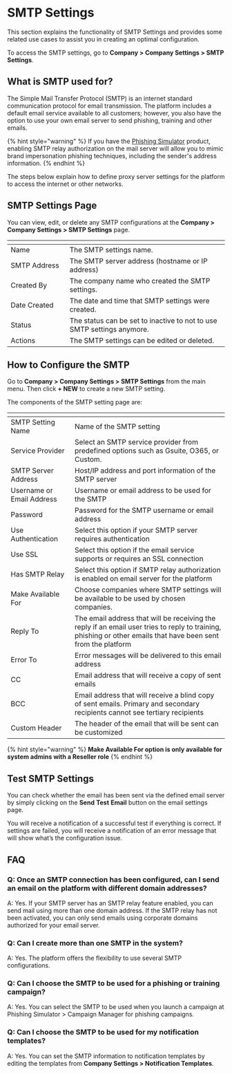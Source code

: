 # SMTP Settings

This section explains the functionality of SMTP Settings and provides some related use cases to assist you in creating an optimal configuration.&#x20;

To access the SMTP settings, go to **Company > Company Settings > SMTP Settings**.

## What is SMTP used for?

The Simple Mail Transfer Protocol (SMTP) is an internet standard communication protocol for email transmission. The platform includes a default email service available to all customers; however, you also have the option to use your own email server to send phishing, training and other emails.

{% hint style="warning" %}
If you have the [Phishing Simulator](https://keepnetlabs.com/products/phishing-simulator) product, enabling SMTP relay authorization on the mail server will allow you to mimic brand impersonation phishing techniques, including the sender's address information.
{% endhint %}

The steps below explain how to define proxy server settings for the platform to access the internet or other networks.

## SMTP Settings Page

You can view, edit, or delete any SMTP configurations at the **Company > Company Settings > SMTP Settings** page.

<table><thead><tr><th width="169"></th><th width="579.1428571428571"></th></tr></thead><tbody><tr><td>Name</td><td>The SMTP settings name.</td></tr><tr><td>SMTP Address</td><td>The SMTP server address (hostname or IP address)</td></tr><tr><td>Created By</td><td>The company name who created the SMTP settings.</td></tr><tr><td>Date Created</td><td>The date and time that SMTP settings were created.</td></tr><tr><td>Status</td><td>The status can be set to inactive to not to use SMTP settings anymore.</td></tr><tr><td>Actions</td><td>The SMTP settings can be edited or deleted.</td></tr></tbody></table>

## How to Configure the SMTP

Go to **Company > Company Settings > SMTP Settings** from the main menu. Then click **+ NEW** to create a new SMTP setting.

The components of the SMTP setting page are:

<table><thead><tr><th width="150"></th><th width="519.1428571428571"></th></tr></thead><tbody><tr><td>SMTP Setting Name</td><td>Name of the SMTP setting</td></tr><tr><td>Service Provider</td><td>Select an SMTP service provider from predefined options such as Gsuite, O365, or Custom.</td></tr><tr><td>SMTP Server Address</td><td>Host/IP address and port information of the SMTP server</td></tr><tr><td>Username or Email Address</td><td>Username or email address to be used for the SMTP</td></tr><tr><td>Password</td><td>Password for the SMTP username or email address</td></tr><tr><td>Use Authentication</td><td>Select this option if your SMTP server requires authentication</td></tr><tr><td>Use SSL</td><td>Select this option if the email service supports or requires an SSL connection</td></tr><tr><td>Has SMTP Relay</td><td>Select this option if SMTP relay authorization is enabled on email server for the platform</td></tr><tr><td>Make Available For</td><td>Choose companies where SMTP settings will be available to be used by chosen companies.</td></tr><tr><td>Reply To</td><td>The email address that will be receiving the reply if an email user tries to reply to training, phishing or other emails that have been sent from the platform</td></tr><tr><td>Error To</td><td>Error messages will be delivered to this email address</td></tr><tr><td>CC</td><td>Email address that will receive a copy of sent emails</td></tr><tr><td>BCC</td><td>Email address that will receive a blind copy of sent emails. Primary and secondary recipients cannot see tertiary recipients</td></tr><tr><td>Custom Header</td><td>The header of the email that will be sent can be customized</td></tr></tbody></table>

{% hint style="warning" %}
**Make Available For option is only available for system admins with a Reseller role**
{% endhint %}

## Test SMTP Settings

You can check whether the email has been sent via the defined email server by simply clicking on the **Send** **Test** **Email** button on the email settings page.

You will receive a notification of a successful test if everything is correct. If settings are failed, you will receive a notification of an error message that will show what’s the configuration issue.

## FAQ

### Q: Once an SMTP connection has been configured, can I send an email on the platform with different domain addresses?

A: Yes. If your SMTP server has an SMTP relay feature enabled, you can send mail using more than one domain address. If the SMTP relay has not been activated, you can only send emails using corporate domains authorized for your email server.

### Q: Can I create more than one SMTP in the system?

A: Yes. The platform offers the flexibility to use several SMTP configurations.

### Q: Can I choose the SMTP to be used for a phishing or training campaign?

A: Yes. You can select the SMTP to be used when you launch a campaign at Phishing Simulator > Campaign Manager for phishing campaigns.

### Q: Can I choose the SMTP to be used for my notification templates?

A: Yes. You can set the SMTP information to notification templates by editing the templates from **Company Settings > Notification Templates**.
